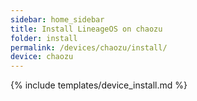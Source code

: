 ```yaml
---
sidebar: home_sidebar
title: Install LineageOS on chaozu
folder: install
permalink: /devices/chaozu/install/
device: chaozu
---
```

{% include templates/device_install.md %}

